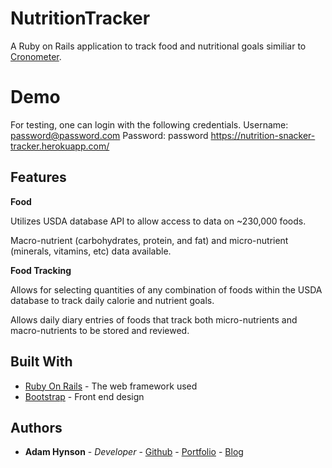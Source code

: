 # NutritionTracker
A Ruby on Rails application to track food and nutritional goals similiar to [Cronometer](https://cronometer.com/).

# Demo
For testing, one can login with the following credentials.
Username: password@password.com
Password: password
https://nutrition-snacker-tracker.herokuapp.com/

## Features
**Food**

Utilizes USDA database API to allow access to data on ~230,000 foods. 

Macro-nutrient (carbohydrates, protein, and fat) and micro-nutrient (minerals, vitamins, etc) data available. 

**Food Tracking**

Allows for selecting quantities of any combination of foods within the USDA database to track daily calorie and nutrient goals. 

Allows daily diary entries of foods that track both micro-nutrients and macro-nutrients to be stored and reviewed. 


 

## Built With

* [Ruby On Rails](http://rubyonrails.org/) - The web framework used
* [Bootstrap](https://getbootstrap.com/) - Front end design

## Authors

* **Adam Hynson** - *Developer* - [Github](https://github.com/hynsondevelops) - [Portfolio](https://hynson-tech-blog.herokuapp.com/portfolio) - [Blog](https://hynson-tech-blog.herokuapp.com/posts)